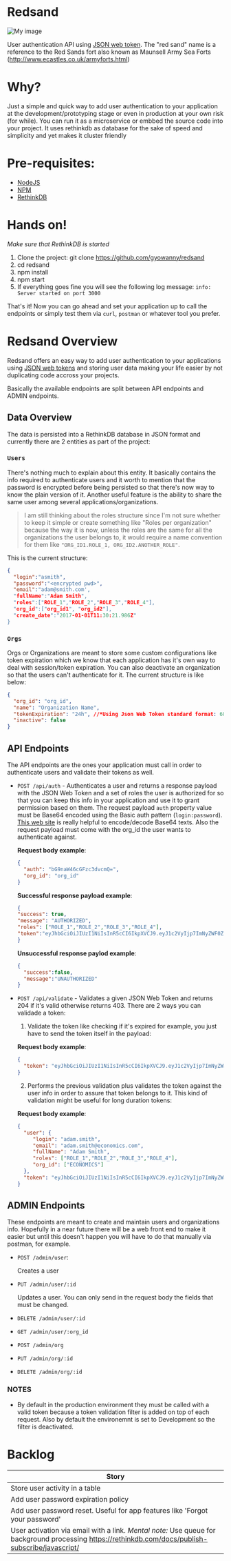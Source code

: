 
# Redsand
![My image](http://www.ecastles.co.uk/redsand3.jpg)

User authentication API using [JSON web token](https://jwt.io). 
The "red sand" name is a reference to the Red Sands fort also known as Maunsell Army Sea Forts (http://www.ecastles.co.uk/armyforts.html)

# Why?
Just a simple and quick way to add user authentication to your application at the development/prototyping stage or even in production at your own risk (for while). You can run it as a microservice or embbed the source code into your project.
It uses rethinkdb as database for the sake of speed and simplicity and yet makes it cluster friendly

# Pre-requisites:
- [NodeJS](https://nodejs.org)
- [NPM](https://www.npmjs.com/get-npm)
- [RethinkDB](https://www.rethinkdb.com)

# Hands on!
*Make sure that RethinkDB is started*

1. Clone the project:
git clone https://github.com/gyowanny/redsand
2. cd redsand
3. npm install
4. npm start
5. If everything goes fine you will see the following log message:
`info: Server started on port 3000`

That's it! Now you can go ahead and set your application up to call the endpoints or simply test them via `curl`, `postman` or whatever tool you prefer.

# Redsand Overview

Redsand offers an easy way to add user authentication to your applications using [JSON web tokens](https://jwt.io) and storing user data making your life easier by not duplicating code accross your projects.

Basically the available endpoints are split between API endpoints and ADMIN endpoints.

## Data Overview

The data is persisted into a RethinkDB database in JSON format and currently there are 2 entities as part of the project:

### `Users`

There's nothing much to explain about this entity. It basically contains the info required to authenticate users and it worth to mention that the password is encrypted before being persisted so that there's now way to know the plain version of it. 
Another useful feature is the ability to share the same user among several applications/organizations. 

> I am still thinking about the roles structure since I'm not sure whether to keep it simple or create something like "Roles per organization" because the way it is now, unless the roles are the same for all the organizations the user belongs to, it would require a name convention for them like `"ORG_ID1.ROLE_1, ORG_ID2.ANOTHER_ROLE"`.

This is the current structure:

```json
{
  "login":"asmith",
  "password":"<encrypted pwd>",
  "email":"adam@smith.com',
  "fullName":"Adam Smith",
  "roles":["ROLE_1","ROLE_2","ROLE_3","ROLE_4"],
  "org_id":["org_id1", "org_id2"],
  "create_date":"2017-01-01T11:30:21.986Z"
}
```


### `Orgs`

Orgs or Organizations are meant to store some custom configurations like token expiration which we know that each application has it's own way to deal with session/token expiration. You can also deactivate an organization so that the users can't authenticate for it. 
The current structure is like below:

```json
{
  "org_id": "org_id",
  "name": "Organization Name",
  "tokenExpiration": "24h", //*Using Json Web Token standard format: 60, "2 days", "10h", "7d"*
  "inactive": false
}
```



## API Endpoints

The API endpoints are the ones your application must call in order to authenticate users and validate their tokens as well.

- `POST /api/auth` - Authenticates a user and returns a response payload with the JSON Web Token and a set of roles the user is authorized for so that you can keep this info in your application and use it to grant permission based on them. 
The request payload `auth` property value must be Base64 encoded using the Basic auth pattern (`login:password`). [This web site](https://www.base64encode.org) is really helpful to encode/decode Base64 texts. Also the request payload must come with the org_id the user wants to authenticate against.

  **Request body example**: 
  
  ```json
  {
    "auth": "bG9naW46cGFzc3dvcmQ=",
    "org_id": "org_id"
  }
   ```

  **Successful response payload example**:
  
  ```json
  {
  "success": true,
  "message": "AUTHORIZED",
  "roles": ["ROLE_1","ROLE_2","ROLE_3","ROLE_4"],         
  "token":"eyJhbGciOiJIUzI1NiIsInR5cCI6IkpXVCJ9.eyJ1c2VyIjp7ImNyZWF0ZV9kYXRlIjoiMjAxNy0wNC0xMlQxNTo0NzoxNC43NjVaIiwiZW1haWwiOiJ1c2VyQHVzZXIuY29tIiwiZnVsbE5hbWUiOiJmdWxsIG5hbWUgMiIsImxvZ2luIjoibG9naW4iLCJvcmdfaWQiOlsib3JnX2lkIl0sInJvbGVzIjpbIlJPTEVfMSIsIlJPTEVfMiIsIlJPTEVfMyIsIlJPTEVfNCJdfSwiaWF0IjoxNDkyMDE2NTkyLCJleHAiOjE0OTIwNTI1OTJ9.Cetry2TV2v-VR_nbHnTJKtE9nmz0JHLWecRG2I9NDFc"
  }
  ```

  **Unsuccessful response paylod example**:

  ```json
  {
    "success":false,
    "message":"UNAUTHORIZED"
  }
  ```


- `POST /api/validate` - Validates a given JSON Web Token and returns 204 if it's valid otherwise returns 403. There are 2 ways you can validade a token:

  1. Validate the token like checking if it's expired for example, you just have to send the token itself in the payload:

    **Request body example**:

    ```json
    {
      "token": "eyJhbGciOiJIUzI1NiIsInR5cCI6IkpXVCJ9.eyJ1c2VyIjp7ImNyZWF0ZV9kYXRlIjoiMjAxNy0wNC0xMFQyMzowMDoxMC4wMzNaIiwiZW1haWwiOiJ1c2VyQHVzZXIuY29tIiwiZnVsbE5hbWUiOiJmdWxsIG5hbWUyIiwibG9naW4iOiJsb2dpbiIsIm9yZ19pZCI6WyJvcmdfaWQiXSwicm9sZXMiOlsiUk9MRV8xIiwiUk9MRV8yIiwiUk9MRV8zIiwiUk9MRV80Il19LCJpYXQiOjE0OTE5OTM3MTksImV4cCI6MTQ5MjA4MDExOX0.Yz0bzanyADuHmWtu5l4ufVs57_6ScCWbTmFujSOcsuU"
    }
    ```
  2. Performs the previous validation plus validates the token against the user info in order to assure that token belongs to it. This kind of validation might be useful for long duration tokens:

    **Request body example**:

    ```json
    {
      "user": {
         "login": "adam.smith",
         "email": "adam.smith@economics.com",
         "fullName": "Adam Smith",
         "roles": ["ROLE_1","ROLE_2","ROLE_3","ROLE_4"],
         "org_id": ["ECONOMICS"]
      },
      "token": "eyJhbGciOiJIUzI1NiIsInR5cCI6IkpXVCJ9.eyJ1c2VyIjp7ImNyZWF0ZV9kYXRlIjoiMjAxNy0wNC0xMFQyMzowMDoxMC4wMzNaIiwiZW1haWwiOiJ1c2VyQHVzZXIuY29tIiwiZnVsbE5hbWUiOiJmdWxsIG5hbWUyIiwibG9naW4iOiJsb2dpbiIsIm9yZ19pZCI6WyJvcmdfaWQiXSwicm9sZXMiOlsiUk9MRV8xIiwiUk9MRV8yIiwiUk9MRV8zIiwiUk9MRV80Il19LCJpYXQiOjE0OTE5OTM3MTksImV4cCI6MTQ5MjA4MDExOX0.Yz0bzanyADuHmWtu5l4ufVs57_6ScCWbTmFujSOcsuU"
    }
    ```


## ADMIN Endpoints

These endpoints are meant to create and maintain users and organizations info. Hopefully in a near future there will be a web front end to make it easier but until this doesn't happen you will have to do that manually via postman, for example. 

- `POST /admin/user`: 
  
  Creates a user 

- `PUT /admin/user/:id` 

  Updates a user. You can only send in the request body the fields that must be changed.
  
- `DELETE /admin/user/:id`
- `GET /admin/user/:org_id`


- `POST /admin/org`
- `PUT /admin/org/:id`
- `DELETE /admin/org/:id`


### NOTES

- By default in the production environment they must be called with a valid token because a token validation filter is added on top of each request. Also by default the environemnt is set to Development so the filter is deactivated.

# Backlog

Story   |
--------|
Store user activity in a table |
Add user password expiration policy |
Add user password reset. Useful for app features like 'Forgot your password' |
User activation via email with a link. *Mental note:* Use queue for background processing https://rethinkdb.com/docs/publish-subscribe/javascript/ |

